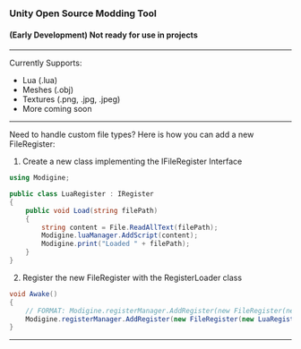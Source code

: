 ### Unity Open Source Modding Tool

#### (Early Development) Not ready for use in projects

***

Currently Supports:
- Lua (.lua)
- Meshes (.obj)
- Textures (.png, .jpg, .jpeg) 
- More coming soon

***

Need to handle custom file types?
Here is how you can add a new FileRegister:
1) Create a new class implementing the IFileRegister Interface
```C#
using Modigine;

public class LuaRegister : IRegister
{
    public void Load(string filePath)
    {
        string content = File.ReadAllText(filePath);
        Modigine.luaManager.AddScript(content);
        Modigine.print("Loaded " + filePath);
    }
}
```
2) Register the new FileRegister with the RegisterLoader class
```C#
void Awake()
{
    // FORMAT: Modigine.registerManager.AddRegister(new FileRegister(new RegisterClassName(), fileType1, fileType2, fileType3,...));
    Modigine.registerManager.AddRegister(new FileRegister(new LuaRegister(), "lua"));
}
```

***
